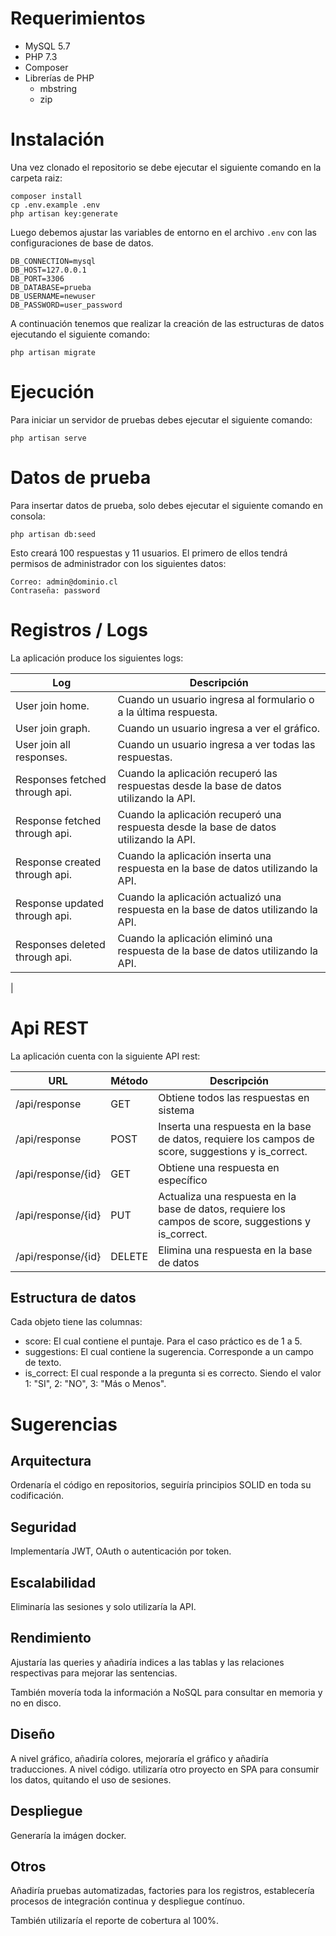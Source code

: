 # Requerimientos

- MySQL 5.7
- PHP 7.3
- Composer
- Librerías de PHP
  - mbstring
  - zip
  
# Instalación

Una vez clonado el repositorio se debe ejecutar el siguiente comando en la carpeta raiz:

```
composer install
cp .env.example .env
php artisan key:generate
```

Luego debemos ajustar las variables de entorno en el archivo `.env` con las configuraciones de base de datos.

```
DB_CONNECTION=mysql
DB_HOST=127.0.0.1
DB_PORT=3306
DB_DATABASE=prueba
DB_USERNAME=newuser
DB_PASSWORD=user_password
```

A continuación tenemos que realizar la creación de las estructuras de datos ejecutando el siguiente comando:

```
php artisan migrate
```

# Ejecución

Para iniciar un servidor de pruebas debes ejecutar el siguiente comando:

```
php artisan serve
```

# Datos de prueba

Para insertar datos de prueba, solo debes ejecutar el siguiente comando en consola:

```
php artisan db:seed
```

Esto creará 100 respuestas y 11 usuarios. El primero de ellos tendrá permisos de administrador con los siguientes datos:

```
Correo: admin@dominio.cl
Contraseña: password
```

# Registros / Logs

La aplicación produce los siguientes logs:

|Log|Descripción|
|---|---|
|User join home.|Cuando un usuario ingresa al formulario o a la última respuesta.
|User join graph.|Cuando un usuario ingresa a ver el gráfico.|
|User join all responses.|Cuando un usuario ingresa a ver todas las respuestas.|
|Responses fetched through api.|Cuando la aplicación recuperó las respuestas desde la base de datos utilizando la API.|
|Response fetched through api.|Cuando la aplicación recuperó una respuesta desde la base de datos utilizando la API.|
|Response created through api.|Cuando la aplicación inserta una respuesta en la base de datos utilizando la API.|
|Response updated through api.|Cuando la aplicación actualizó una respuesta en la base de datos utilizando la API.|
|Responses deleted through api.|Cuando la aplicación eliminó una respuesta de la base de datos utilizando la API.|
|

# Api REST

La aplicación cuenta con la siguiente API rest:

|URL|Método|Descripción|
|---|---|---|
|/api/response|GET|Obtiene todos las respuestas en sistema|
|/api/response|POST|Inserta una respuesta en la base de datos, requiere los campos de score, suggestions y is_correct.|
|/api/response/{id}|GET|Obtiene una respuesta en específico|
|/api/response/{id}|PUT|Actualiza una respuesta en la base de datos, requiere los campos de score, suggestions y is_correct.|
|/api/response/{id}|DELETE|Elimina una respuesta en la base de datos|

## Estructura de datos

Cada objeto tiene las columnas:

- score: El cual contiene el puntaje. Para el caso práctico es de 1 a 5.
- suggestions: El cual contiene la sugerencia. Corresponde a un campo de texto.
- is_correct: El cual responde a la pregunta si es correcto. Siendo el valor 1: "SI", 2: "NO", 3: "Más o Menos".

# Sugerencias

## Arquitectura

Ordenaría el código en repositorios, seguiría principios SOLID en toda su codificación.

## Seguridad

Implementaría JWT, OAuth o autenticación por token.

## Escalabilidad

Eliminaría las sesiones y solo utilizaría la API.

## Rendimiento

Ajustaría las queries y añadiría indices a las tablas y las relaciones respectivas para mejorar las sentencias.

También movería toda la información a NoSQL para consultar en memoria y no en disco.

## Diseño

A nivel gráfico, añadiría colores, mejoraría el gráfico y añadiría traducciones.
A nivel código. utilizaría otro proyecto en SPA para consumir los datos, quitando el uso de sesiones.

## Despliegue

Generaría la imágen docker.

## Otros

Añadiría pruebas automatizadas, factories para los registros, establecería procesos de integración continua y despliegue contínuo.

También utilizaría el reporte de cobertura al 100%. 
